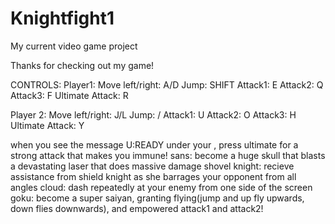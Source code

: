 # Knightfight1
My current video game project

Thanks for checking out my game!

CONTROLS:
Player1:
Move left/right: A/D
Jump: SHIFT
Attack1: E
Attack2: Q
Attack3: F
Ultimate Attack: R

Player 2:
Move left/right: J/L
Jump: /
Attack1: U
Attack2: O
Attack3: H
Ultimate Attack: Y

when you see the message U:READY under your , press ultimate for a strong attack that makes you immune!
sans: become a huge skull that blasts a devastating laser that does massive damage
shovel knight: recieve assistance from shield knight as she barrages your opponent from all angles
cloud: dash repeatedly at your enemy from one side of the screen
goku: become a super saiyan, granting flying(jump and up fly upwards, down flies downwards), and empowered attack1 and attack2!

